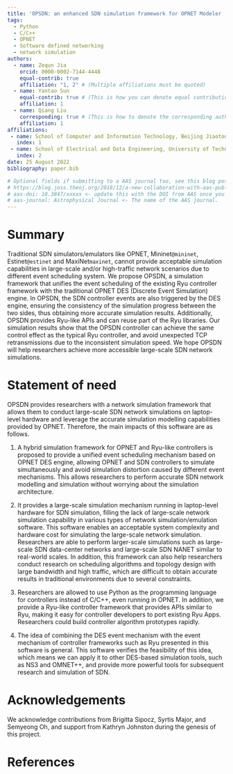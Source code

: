 ```yaml
---
title: 'OPSDN: an enhanced SDN simulation framework for OPNET Modeler '
tags:
  - Python
  - C/C++
  - OPNET
  - Software defined networking
  - network simulation
authors:
  - name: Zequn Jia
    orcid: 0000-0002-7144-4448
    equal-contrib: true
    affiliation: "1, 2" # (Multiple affiliations must be quoted)
  - name: Yantao Sun
    equal-contrib: true # (This is how you can denote equal contributions between multiple authors)
    affiliation: 1
  - name: Qiang Liu
    corresponding: true # (This is how to denote the corresponding author)
    affiliation: 1
affiliations:
 - name: School of Computer and Information Technology, Beijing Jiaotong University, Beijing, China.
   index: 1
 - name: School of Electrical and Data Engineering, University of Technology Sydney, Sydney, Australia.
   index: 2
date: 25 August 2022
bibliography: paper.bib

# Optional fields if submitting to a AAS journal too, see this blog post:
# https://blog.joss.theoj.org/2018/12/a-new-collaboration-with-aas-publishing
# aas-doi: 10.3847/xxxxx <- update this with the DOI from AAS once you know it.
# aas-journal: Astrophysical Journal <- The name of the AAS journal.
---
```


# Summary
Traditional SDN simulators/emulators like OPNET, Mininet`@mininet`, Estinet`@estinet` and MaxiNet`maxinet`, cannot provide acceptable simulation capabilities in large-scale and/or high-traffic network scenarios due to different event scheduling system. We propose OPSDN, a simulation framework that unifies the event scheduling of the existing Ryu controller framework with the traditional OPNET DES (Discrete Event Simulation) engine. In OPSDN, the SDN controller events are also triggered by the DES engine, ensuring the consistency of the simulation progress between the two sides, thus obtaining more accurate simulation results. Additionally, OPSDN provides Ryu-like APIs and can reuse part of the Ryu libraries. Our simulation results show that the OPSDN controller can achieve the same control effect as the typical Ryu controller, and avoid unexpected TCP retransmissions due to the inconsistent simulation speed. We hope OPSDN will help researchers achieve more accessible large-scale SDN network simulations.

# Statement of need
OPSDN provides researchers with a network simulation framework that allows them to conduct large-scale SDN network simulations on laptop-level hardware and leverage the accurate simulation modelling capabilities provided by OPNET. Therefore, the main impacts of this software are as follows.
1.	A hybrid simulation framework for OPNET and Ryu-like controllers is proposed to provide a unified event scheduling mechanism based on OPNET DES engine, allowing OPNET and SDN controllers to simulate simultaneously and avoid simulation distortion caused by different event mechanisms. This allows researchers to perform accurate SDN network modelling and simulation without worrying about the simulation architecture.

2. It provides a large-scale simulation mechanism running in laptop-level hardware for SDN simulation, filling the lack of large-scale network simulation capability in various types of network simulation/emulation software. This software enables an acceptable system complexity and hardware cost for simulating the large-scale network simulation. Researchers are able to perform larger-scale simulations such as large-scale SDN data-center networks and large-scale SDN NANET similar to real-world scales. In addition, this framework can also help researchers conduct research on scheduling algorithms and topology design with large bandwidth and high traffic, which are difficult to obtain accurate results in traditional environments due to several constraints.

3. Researchers are allowed to use Python as the programming language for controllers instead of C/C++, even running in OPNET. In addition, we provide a Ryu-like controller framework that provides APIs similar to Ryu, making it easy for controller developers to port existing Ryu Apps. Researchers could build controller algorithm prototypes rapidly.

4. The idea of combining the DES event mechanism with the event mechanism of controller frameworks such as Ryu presented in this software is general. This software verifies the feasibility of this idea, which means we can apply it to other DES-based simulation tools, such as NS3 and OMNET++, and provide more powerful tools for subsequent research and simulation of SDN.

<!-- `Gala` is an Astropy-affiliated Python package for galactic dynamics. Python
enables wrapping low-level languages (e.g., C) for speed without losing
flexibility or ease-of-use in the user-interface. The API for `Gala` was
designed to provide a class-based and user-friendly interface to fast (C or
Cython-optimized) implementations of common operations such as gravitational
potential and force evaluation, orbit integration, dynamical transformations,
and chaos indicators for nonlinear dynamics. `Gala` also relies heavily on and
interfaces well with the implementations of physical units and astronomical
coordinate systems in the `Astropy` package [@astropy] (`astropy.units` and
`astropy.coordinates`).

`Gala` was designed to be used by both astronomical researchers and by
students in courses on gravitational dynamics or astronomy. It has already been
used in a number of scientific publications [@Pearson:2017] and has also been
used in graduate courses on Galactic dynamics to, e.g., provide interactive
visualizations of textbook material [@Binney:2008]. The combination of speed,
design, and support for Astropy functionality in `Gala` will enable exciting
scientific explorations of forthcoming data releases from the *Gaia* mission
[@gaia] by students and experts alike. -->


# Acknowledgements

We acknowledge contributions from Brigitta Sipocz, Syrtis Major, and Semyeong
Oh, and support from Kathryn Johnston during the genesis of this project.

# References
